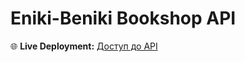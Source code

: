 # Eniki-Beniki Bookshop API

🌐 **Live Deployment:** [Доступ до API](https://bookshop-backend-dnzd.onrender.com)
